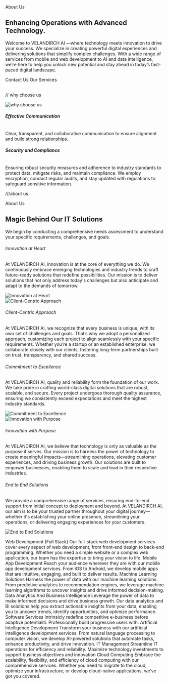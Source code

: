  <section className="py-[3rem] bg-backgroundcolor text-primarytextcolor wrapper">
        <div
          data-aos="fade-right"
          className="gradient-rounded-text-box mx-auto lg:mx-0"
        >
          About Us
        </div>
        <div className="flex flex-col-reverse items-center lg:grid grid-cols-2 gap-10 mt-7">
          <div data-aos="fade-right" className="flex h-full flex-col gap-7">
            <div className="flex flex-col gap-7 text-center lg:text-start">
              <h2 className="heading-2">
                Enhancing Operations with Advanced Technology.
              </h2>
              <p className="desc">
                Welcome to VELANDIRCH AI —where technology meets innovation to
                drive your success. We specialize in creating powerful digital
                experiences and delivering solutions that simplify complex
                challenges. With a wide range of services from mobile and web
                development to AI and data intelligence, we’re here to help you
                unlock new potential and stay ahead in today’s fast-paced
                digital landscape.
              </p>
            </div>
            <div className="flex gap-5 mt-4 justify-center lg:justify-start">
              <Link to="/contact-us" className="primary-btn">
                Contact Us
              </Link>
              <Link to="/services" className="secondary-btn">
                Our Services
              </Link>
            </div>
          </div>
          <div data-aos="fade-left" className="relative h-full ">
            <img
              src={aboutUsImg}
              className="absolute top-0 right-0 object-contain max-h-[30rem] rounded-lg sm:max-w-[30rem] mx-auto"
              alt=""
            />
            <img
              src={aboutUsImg2}
              className=" absolute bottom-0 left-0  object-contain max-h-[10rem] rounded-lg sm:max-w-[30rem] mx-auto"
              alt=""
            />
          </div>
        </div>
      </section>

// why choose us

 <div className="grid sm:grid-cols-2 lg:grid-cols-3 items-center gap-5 mt-9">
            <div className="flex flex-col gap-5 h-full"></div>
            <div
              data-aos-offset={-400}
              data-aos="fade-up"
              className="w-full lg:block hidden"
            >
              <img
                src={whyChooseUsPng}
                className="object-contain max-h-[25rem] mx-auto"
                alt="why choose us"
              />
            </div>
            <div className="flex flex-col gap-5 h-full">
              <div
                data-aos-offset={-400}
                data-aos="fade-left"
                className="p-5 border border-primary rounded-xl w-full h-full"
              >
                <div className="flex w-full text-start items-center justify-between gap-3">
                  <h5 className="text-xl font-semibold">
                    Effective Communication
                  </h5>
                  <img
                    src={whyChooseUsIcon3}
                    className="h-[3rem] object-contain mb-3"
                    alt=""
                  />
                </div>
                <p className="desc text-primarytextcolor text-start mt-3">
                  Clear, transparent, and collaborative communication to ensure
                  alignment and build strong relationships.
                </p>
              </div>
              <div
                data-aos-offset={-400}
                data-aos="fade-left"
                className="p-5 border border-primary rounded-xl w-full h-full"
              >
                <div className="flex w-full text-start items-center justify-between gap-3">
                  <h5 className="text-xl font-semibold">
                    Security and Compliance
                  </h5>
                  <img
                    src={whyChooseUsIcon4}
                    className="h-[3rem] object-contain mb-3"
                    alt=""
                  />
                </div>
                <p className="desc text-primarytextcolor text-start mt-3">
                  Ensuring robust security measures and adherence to industry
                  standards to protect data, mitigate risks, and maintain
                  compliance. We employ encryption, conduct regular audits, and
                  stay updated with regulations to safeguard sensitive
                  information.
                </p>
              </div>
            </div>
          </div>

///about us

 <div className="wrapper flex flex-col items-center gap-5 mb-[5rem]">
          <div data-aos="fade-up" className="gradient-rounded-text-box">
            About Us
          </div>
          <h2 data-aos="fade-up" className="heading-2">
            Magic Behind Our IT Solutions
          </h2>
          <p data-aos="fade-up" className="desc max-w-[50rem]">
            We begin by conducting a comprehensive needs assessment to
            understand your specific requirements, challenges, and goals.
          </p>
          <div className="pt-[3rem]">
            <div className="flex flex-col gap-5">
              <div className="flex flex-col-reverse sm:grid text-start grid-cols-2 gap-5 max-w-5xl mx-auto">
                <div
                  data-aos="fade-right"
                  className="rounded-xl p-5 bg-gradient-to-r from-primary/60 to-primary/80"
                >
                  <h6 className="font-bold text-lg font-raleway">
                    Innovation at Heart
                  </h6>
                  <p className="desc mt-2">
                    At VELANDIRCH AI, innovation is at the core of everything we
                    do. We continuously embrace emerging technologies and
                    industry trends to craft future-ready solutions that
                    redefine possibilities. Our mission is to deliver solutions
                    that not only address today's challenges but also anticipate
                    and adapt to the demands of tomorrow.
                  </p>
                </div>
                <div data-aos="fade-left" className="h-full flex items-center">
                  <img
                    src={aboutUsGridImg1}
                    alt="Innovation at Heart"
                    className="h-full max-h-[15rem] my-auto object-contain mx-auto"
                  />
                </div>
              </div>
              <div className="flex flex-col sm:grid text-start grid-cols-2 gap-5 max-w-5xl mx-auto">
                <div data-aos="fade-right" className="h-full flex items-center">
                  <img
                    src={aboutUsGridImg2}
                    alt="Client-Centric Approach"
                    className="h-full max-h-[15rem] my-auto object-contain mx-auto"
                  />
                </div>
                <div
                  data-aos="fade-left"
                  className="rounded-xl p-5 bg-gradient-to-r from-secondary/60 to-secondary/80"
                >
                  <h6 className="font-bold text-lg font-raleway">
                    Client-Centric Approach
                  </h6>
                  <p className="desc mt-2">
                    At VELANDIRCH AI, we recognize that every business is
                    unique, with its own set of challenges and goals. That’s why
                    we adopt a personalized approach, customizing each project
                    to align seamlessly with your specific requirements. Whether
                    you’re a startup or an established enterprise, we
                    collaborate closely with our clients, fostering long-term
                    partnerships built on trust, transparency, and shared
                    success.
                  </p>
                </div>
              </div>
              <div className="flex flex-col-reverse sm:grid text-start grid-cols-2 gap-10 sm:gap-5 max-w-5xl mx-auto">
                <div
                  data-aos="fade-right"
                  className="rounded-xl p-5 bg-gradient-to-r from-primary/60 to-primary/80"
                >
                  <h6 className="font-bold text-lg font-raleway">
                    Commitment to Excellence
                  </h6>
                  <p className="desc mt-2">
                    At VELANDIRCH AI, quality and reliability form the
                    foundation of our work. We take pride in crafting
                    world-class digital solutions that are robust, scalable, and
                    secure. Every project undergoes thorough quality assurance,
                    ensuring we consistently exceed expectations and meet the
                    highest industry standards.
                  </p>
                </div>
                <div data-aos="fade-left" className="h-full flex items-center">
                  <img
                    src={aboutUsGridImg3}
                    alt="Commitment to Excellence"
                    className="h-full max-h-[15rem] my-auto object-contain mx-auto"
                  />
                </div>
              </div>
              <div className="flex flex-col sm:grid text-start grid-cols-2 gap-5 max-w-5xl mx-auto">
                <div data-aos="fade-right" className="h-full flex items-center">
                  <img
                    src={aboutUsGridImg4}
                    alt="Innovation with Purpose"
                    className="h-full max-h-[15rem] my-auto object-contain mx-auto"
                  />
                </div>
                <div
                  data-aos="fade-left"
                  className="rounded-xl p-5 bg-gradient-to-r from-secondary/60 to-secondary/80"
                >
                  <h6 className="font-bold text-lg font-raleway">
                    Innovation with Purpose
                  </h6>
                  <p className="desc mt-2">
                    At VELANDIRCH AI, we believe that technology is only as
                    valuable as the purpose it serves. Our mission is to harness
                    the power of technology to create meaningful
                    impacts—streamlining operations, elevating customer
                    experiences, and driving business growth. Our solutions are
                    built to empower businesses, enabling them to scale and lead
                    in their respective industries.
                  </p>
                </div>
              </div>
              <div className="flex flex-col-reverse sm:grid text-start grid-cols-2 gap-5 max-w-5xl mx-auto">
                <div
                  data-aos="fade-right"
                  className="rounded-xl p-5 bg-gradient-to-r from-primary/60 to-primary/80"
                >
                  <h6 className="font-bold text-lg font-raleway">
                    End to End Solutions
                  </h6>
                  <p className="desc mt-2">
                    We provide a comprehensive range of services, ensuring
                    end-to-end support from initial concept to deployment and
                    beyond. At VELANDIRCH AI, our aim is to be your trusted
                    partner throughout your digital journey—whether it's
                    establishing your online presence, streamlining your
                    operations, or delivering engaging experiences for your
                    customers.
                  </p>
                </div>
                <div data-aos="fade-left" className="h-full flex items-center">
                  <img
                    src={aboutUsGridImg5}
                    alt="End to End Solutions"
                    className="h-full max-h-[15rem] my-auto object-contain mx-auto"
                  />
                </div>
              </div>
            </div>
          </div>
        </div>

Web Development (Full Stack)
Our full-stack web development services cover every aspect of web development, from front-end design to back-end programming. Whether you need a simple website or a complex web application, our team has the expertise to bring your vision to life.
Mobile App Development
Reach your audience wherever they are with our mobile app development services. From iOS to Android, we develop mobile apps that are intuitive, engaging, and built to deliver results.
Machine Learning Solutions
Harness the power of data with our machine learning solutions. From predictive analytics to recommendation engines, we leverage machine learning algorithms to uncover insights and drive informed decision-making.
Data Analytics And Business Intelligence
Leverage the power of data to make informed decisions and drive business growth. Our data analytics and BI solutions help you extract actionable insights from your data, enabling you to uncover trends, identify opportunities, and optimize performance.
Software Services
Intrinsicly redefine competitive e-business before adaptive potentialiti. Professionally build progressive users with.
Artificial Intelligence Development
Transform your business with our artificial intelligence development services. From natural language processing to computer vision, we develop AI-powered solutions that automate tasks, enhance productivity, and drive innovation.
IT Management
Streamline IT operations for efficiency and reliability. Maximize technology investments to support business objectives and innovation
Cloud Computing
Embrace the scalability, flexibility, and efficiency of cloud computing with our comprehensive services. Whether you need to migrate to the cloud, optimize your infrastructure, or develop cloud-native applications, we’ve got you covered.
